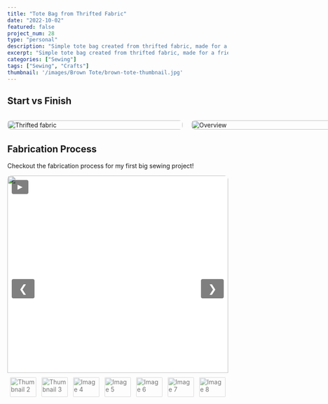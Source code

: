 ```yaml
---
title: "Tote Bag from Thrifted Fabric"
date: "2022-10-02"
featured: false
project_num: 28
type: "personal"
description: "Simple tote bag created from thrifted fabric, made for a friend's birthday gift."
excerpt: "Simple tote bag created from thrifted fabric, made for a friend's birthday gift."
categories: ["Sewing"]
tags: ["Sewing", "Crafts"]
thumbnail: '/images/Brown Tote/brown-tote-thumbnail.jpg'
---
```


## Start vs Finish
<div class="photo-row">
  <figure>
    <img src="/images/Brown Tote/fabric.jpg" alt="Thrifted fabric">
  </figure>
  <figure>
    <img src="/images/Brown Tote/brown-tote-thumbnail.jpg" alt="Overview">
  </figure>
</div>

## Fabrication Process
Checkout the fabrication process for my first big sewing project!
<div class="slideshow">
  <div class="slides">
    <div class="slide active">
      <img src="/images/Brown Tote/fabric.jpg" alt="Image 1">
    </div>
    <div class="slide">
      <img src="/images/Brown Tote/cut-fabric.jpg" alt="Image 2">
      <div class="caption">Cut fabric into pieces</div>
    </div>
    <div class="slide">
      <img src="/images/Brown Tote/pocket.jpg" alt="Image 3">
      <div class="caption">Pocket for the inside</div>
    </div>
    <div class="slide">
    <video controls>
        <source src="/videos/video-inside.mp4" type="video/mp4">
        <source src="/videos/video-inside.mp4" type="video/webm">
        Your browser does not support the video tag.
    </video>
    </div>
    <div class="slide">
      <img src="/images/Brown Tote/straps.jpg" alt="Image 5">
      <div class="caption">Remade straps to be longer</div>
    </div>
    <div class="slide">
      <img src="/images/Brown Tote/tote-sewn.jpg" alt="Image 6">
      <div class="caption">Almost done, just need to box corners</div>
    </div>
    <div class="slide">
      <img src="/images/Brown Tote/brown-tote-final.jpg" alt="Image 7">
      <div class="caption">Inside of bag</div>
    </div>
    <div class="slide">
    <video controls>
        <source src="/videos/tote-completed-video.mp4" type="video/mp4">
        <source src="/videos/tote-completed-video.mp4" type="video/webm">
        Your browser does not support the video tag.
    </video>
    </div>
    <div class="slide">
      <img src="/images/Brown Tote/brown-tote-thumbnail.jpg" alt="Image 9">
      <div class="caption">Final product</div>
    </div>
  </div>

  <button class="prev" onclick="moveSlide(-1)">&#10094;</button>
  <button class="next" onclick="moveSlide(1)">&#10095;</button>
  <button class="play" onclick="togglePlay()">&#9658;</button>

  <div class="thumbnails">
    <img src="/images/Brown Tote/fabric.jpg" alt="Thumbnail 1" onclick="currentSlide(0)" class="thumbnail active">
    <img src="/images/Brown Tote/cut-fabric.jpg" alt="Thumbnail 2" onclick="currentSlide(1)" class="thumbnail">
    <img src="/images/Brown Tote/pocket.jpg" alt="Thumbnail 3" onclick="currentSlide(2)" class="thumbnail">
    <img src="/images/Brown Tote/video-inside-thumbnail.png" alt="Image 4" onclick="currentSlide(3)" class="thumbnail">
    <img src="/images/Brown Tote/straps.jpg" alt="Image 5" onclick="currentSlide(4)" class="thumbnail">
    <img src="/images/Brown Tote/tote-sewn.jpg" alt="Image 6" onclick="currentSlide(5)" class="thumbnail">
    <img src="/images/Brown Tote/brown-tote-final.jpg" alt="Image 7" onclick="currentSlide(6)" class="thumbnail">
    <img src="/images/Brown Tote/tote-completed-vid-thumbnail.png" alt="Image 8" onclick="currentSlide(7)" class="thumbnail">
    <img src="/images/Brown Tote/brown-tote-thumbnail.jpg" alt="Image 9" onclick="currentSlide(8)" class="thumbnail">
  </div>
</div>

<style>
.photo-row {
  display: grid;
  grid-template-columns: repeat(2, 1fr);
  gap: 20px;
  align-items: start;
  margin: 2rem 0;
}

.photo-row figure {
  margin: 0 !important;
  display: flex;
  flex-direction: column;
  align-items: center;
  gap: 4px; /* Adjust this value - try 0px, 2px, 4px, etc. */
}

.photo-row img {
  width: 400px;
  height: 100%;
  object-fit: cover;
  object-position: center;
  border-radius: 8px;
  margin: 0 !important; /* Override any markdown img margins */
  margin-bottom: 0 !important; /* Specifically override bottom margin */
}

/* Target figcaption more specifically */
.photo-row figure figcaption {
  font-style: italic;
  font-size: 0.9rem;
  color: var(--color-text-muted);
  text-align: center;
  margin: 0 !important; /* Override all margins */
  margin-top: 0 !important; /* Specifically override top margin */
  margin-bottom: 0 !important; /* Specifically override bottom margin */
  padding: 0 !important; /* Override any padding */
}

/* Responsive: stack on mobile */
@media (max-width: 768px) {
  .photo-row {
    grid-template-columns: 1fr;
  }
  
  .photo-row img {
    height: 200px;
  }
}

.slideshow {
  position: relative;
  max-width: 600px;
  margin: 0 auto;
  overflow: hidden;
  border-radius: 8px;
  background: transparent;
}
.slideshow * { margin-top: 0 !important; margin-bottom: 0 !important; }

/* Slides container with fixed height */
.slides { 
  display: flex; 
  flex-direction: column; 
  gap: 0; 
  height: 450px; /* Set a fixed height for consistency */
  position: relative;
  background: #f5f5f5; /* Optional: background color for letterboxed areas */
}

.slide { 
  display: none; 
  position: relative;
  height: 100%; /* Take full height of container */
  width: 100%;
}

.slide.active { display: block; }

.slide img, .slide video {
  width: 100%;
  height: 100%; /* Fill the container height exactly */
  object-fit: contain; /* Show full image with letterboxing if needed */
  /* Use object-fit: cover; if you prefer to crop images to fill the space */
  object-position: center; /* Center the image within the container */
  display: block;
  vertical-align: top;
  border-radius: 8px 8px 0 0;
  margin: 0 !important;
  line-height: 0 !important;
  font-size: 0 !important;
  background: #fff; /* Background for letterboxed areas */
}

/* Caption with black transparent background */
.caption {
  position: absolute;
  bottom: 0;
  width: 100%;
  background: rgba(0, 0, 0, 0.5);
  color: white;
  text-align: center;
  padding: 6px 8px;
  font-size: 0.9rem;
  border-radius: 0 0 8px 8px;
  box-sizing: border-box;
  z-index: 2;
}

/* Thumbnails */
.thumbnails {
  display: flex; justify-content: center; gap: 8px;
  margin-top: 6px; padding: 8px 0;
  background: transparent; border-radius: 0 0 8px 8px;
}
.thumbnail {
  width: 60px; height: 45px; object-fit: cover;
  border-radius: 4px; cursor: pointer;
  opacity: 0.6; transition: opacity 0.3s ease, transform 0.2s ease;
  border: 2px solid transparent;
}
.thumbnail:hover { opacity: 0.8; transform: scale(1.05); }
.thumbnail.active { opacity: 1; border-color: #007bff; transform: scale(1.1); }

/* Buttons */
.prev, .next, .play {
  cursor: pointer; position: absolute;
  transform: translateY(-50%);
  padding: 0.5rem 1rem; color: white;
  background: rgba(0,0,0,0.5); border: none;
  border-radius: 4px; font-size: 1.5rem;
  user-select: none; transition: background 0.3s ease;
  z-index: 3;
}
.prev:hover, .next:hover, .play:hover { background: rgba(0,0,0,0.7); }
.prev { top: 50%; left: 10px; }
.next { top: 50%; right: 10px; }

/* Play button in top-left corner */
.play {
  top: 10px; left: 10px;
  transform: none; font-size: 1.2rem;
  padding: 0.3rem 0.6rem;
}

/* Responsive adjustments */
@media (max-width: 768px) {
  .slides {
    height: 300px; /* Smaller height on mobile */
  }
  
  .slideshow {
    max-width: 100%;
    margin: 0 10px;
  }
}
</style>

<script>
let slideIndex = 0;
let autoPlay = false;
let autoPlayInterval;
const slides = document.querySelectorAll('.slide');
const thumbnails = document.querySelectorAll('.thumbnail');
const playButton = document.querySelector('.play');

function showSlide(n) {
  slides.forEach((slide, i) => {
    slide.classList.toggle('active', i === n);
  });
  thumbnails.forEach((thumb, i) => {
    thumb.classList.toggle('active', i === n);
  });
}

function moveSlide(step) {
  slideIndex = (slideIndex + step + slides.length) % slides.length;
  showSlide(slideIndex);
}

function currentSlide(n) {
  slideIndex = n;
  showSlide(slideIndex);
}

function togglePlay() {
  autoPlay = !autoPlay;
  playButton.innerHTML = autoPlay ? "&#10074;&#10074;" : "&#9658;"; // pause/play symbols
  if (autoPlay) {
    autoPlayInterval = setInterval(() => moveSlide(1), 2500);
  } else {
    clearInterval(autoPlayInterval);
  }
}

showSlide(slideIndex);
</script>